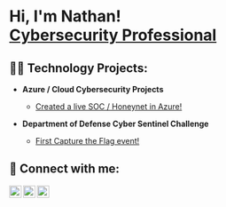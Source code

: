 <h1>Hi, I'm Nathan! <br/><a href="https://www.linkedin.com/in/nkincaid/">Cybersecurity Professional</a></h1>

<h2>👨‍💻 Technology Projects:</h2>

- <b>Azure / Cloud Cybersecurity Projects</b>
  - [Created a live SOC / Honeynet in Azure!](https://github.com/Kincaid7/Azure-SOC)

- <b>Department of Defense Cyber Sentinel Challenge</b>
  - [First Capture the Flag event!](https://github.com/Kincaid7/SentinelOne)

<h2> 🤳 Connect with me:</h2>

[<img align="left" alt="NathanKincaid | LinkedIn" width="22px" src="https://github.com/Kincaid7/Kincaid7/assets/41767740/3cf71e26-cbbf-4f21-92b9-33ae9aa0d9d7" />][website]
[<img align="left" alt="NathanKincaid | LinkedIn" width="22px" src="https://cdn.jsdelivr.net/npm/simple-icons@v3/icons/linkedin.svg" />][linkedin]
[<img align="left" alt="NathanKincaid | LinkedIn" width="22px" src="https://github.com/Kincaid7/Kincaid7/assets/41767740/6f4bfc22-6c8a-4ac7-9390-f5692b8b135b" />][credly]

[website]: https://www.kincaidsecurity.com/

[linkedin]: https://www.linkedin.com/in/nkincaid/

[credly]: https://www.credly.com/users/nathan-kincaid/badges




<!--
**Kincaid7/Kincaid7** is a ✨ _special_ ✨ repository because its `README.md` (this file) appears on your GitHub profile.

Here are some ideas to get you started:

- 🔭 I’m currently working on ...
- 🌱 I’m currently learning ...
- 👯 I’m looking to collaborate on ...
- 🤔 I’m looking for help with ...
- 💬 Ask me about ...
- 📫 How to reach me: ...
- 😄 Pronouns: ...
- ⚡ Fun fact: ...
-->
